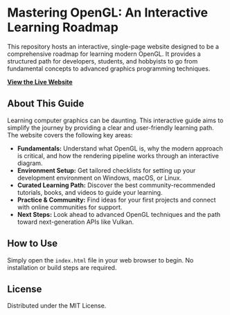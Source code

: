 # Mastering OpenGL: An Interactive Learning Roadmap

This repository hosts an interactive, single-page website designed to be a comprehensive roadmap for learning modern OpenGL. It provides a structured path for developers, students, and hobbyists to go from fundamental concepts to advanced graphics programming techniques.

**[View the Live Website]([https://your-username.github.io/your-repo-name/](https://mahir-mahtab.github.io/Learn-Opengl/))**

## About This Guide

Learning computer graphics can be daunting. This interactive guide aims to simplify the journey by providing a clear and user-friendly learning path. The website covers the following key areas:

*   **Fundamentals:** Understand what OpenGL is, why the modern approach is critical, and how the rendering pipeline works through an interactive diagram.
*   **Environment Setup:** Get tailored checklists for setting up your development environment on Windows, macOS, or Linux.
*   **Curated Learning Path:** Discover the best community-recommended tutorials, books, and videos to guide your learning.
*   **Practice & Community:** Find ideas for your first projects and connect with online communities for support.
*   **Next Steps:** Look ahead to advanced OpenGL techniques and the path toward next-generation APIs like Vulkan.

## How to Use

Simply open the `index.html` file in your web browser to begin. No installation or build steps are required.

## License

Distributed under the MIT License.
